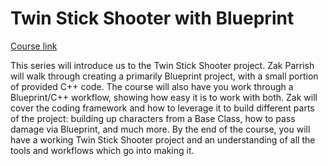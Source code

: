 # Twin Stick Shooter with Blueprint

[Course link](https://learn.unrealengine.com/course/2814930)

This series will introduce us to the Twin Stick Shooter project. Zak Parrish will walk through creating a primarily Blueprint project, with a small portion of provided C++ code. The course will also have you work through a Blueprint/C++ workflow, showing how easy it is to work with both. Zak will cover the coding framework and how to leverage it to build different parts of the project: building up characters from a Base Class, how to pass damage via Blueprint, and much more. By the end of the course, you will have a working Twin Stick Shooter project and an understanding of all the tools and workflows which go into making it.
